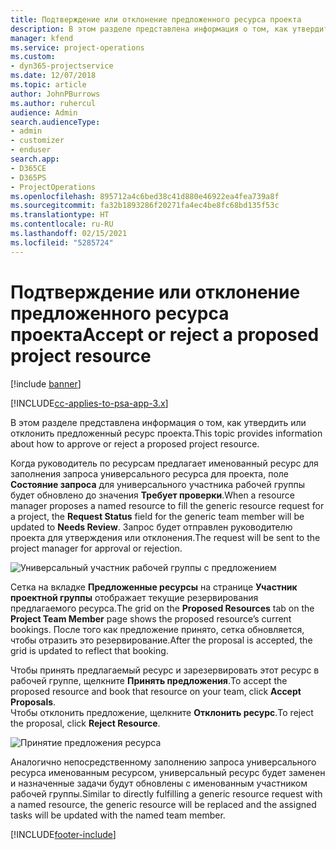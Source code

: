 ```yaml
---
title: Подтверждение или отклонение предложенного ресурса проекта
description: В этом разделе представлена информация о том, как утвердить или отклонить предложенный ресурс проекта.
manager: kfend
ms.service: project-operations
ms.custom:
- dyn365-projectservice
ms.date: 12/07/2018
ms.topic: article
author: JohnPBurrows
ms.author: ruhercul
audience: Admin
search.audienceType:
- admin
- customizer
- enduser
search.app:
- D365CE
- D365PS
- ProjectOperations
ms.openlocfilehash: 895712a4c6bed38c41d880e46922ea4fea739a8f
ms.sourcegitcommit: fa32b1893286f20271fa4ec4be8fc68bd135f53c
ms.translationtype: HT
ms.contentlocale: ru-RU
ms.lasthandoff: 02/15/2021
ms.locfileid: "5285724"
---
```

# <a name="accept-or-reject-a-proposed-project-resource"></a><span data-ttu-id="c76ef-103">Подтверждение или отклонение предложенного ресурса проекта</span><span class="sxs-lookup"><span data-stu-id="c76ef-103">Accept or reject a proposed project resource</span></span>

[!include [banner](../includes/psa-now-project-operations.md)]

[!INCLUDE[cc-applies-to-psa-app-3.x](../includes/cc-applies-to-psa-app-3x.md)]

<span data-ttu-id="c76ef-104">В этом разделе представлена информация о том, как утвердить или отклонить предложенный ресурс проекта.</span><span class="sxs-lookup"><span data-stu-id="c76ef-104">This topic provides information about how to approve or reject a proposed project resource.</span></span>

<span data-ttu-id="c76ef-105">Когда руководитель по ресурсам предлагает именованный ресурс для заполнения запроса универсального ресурса для проекта, поле **Состояние запроса** для универсального участника рабочей группы будет обновлено до значения **Требует проверки**.</span><span class="sxs-lookup"><span data-stu-id="c76ef-105">When a resource manager proposes a named resource to fill the generic resource request for a project, the **Request Status** field for the generic team member will be updated to **Needs Review**.</span></span> <span data-ttu-id="c76ef-106">Запрос будет отправлен руководителю проекта для утверждения или отклонения.</span><span class="sxs-lookup"><span data-stu-id="c76ef-106">The request will be sent to the project manager for approval or rejection.</span></span>

![Универсальный участник рабочей группы с предложением](media/RM-how-to-19.png)

<span data-ttu-id="c76ef-108">Сетка на вкладке **Предложенные ресурсы** на странице **Участник проектной группы** отображает текущие резервирования предлагаемого ресурса.</span><span class="sxs-lookup"><span data-stu-id="c76ef-108">The grid on the **Proposed Resources** tab on the **Project Team Member** page shows the proposed resource’s current bookings.</span></span> <span data-ttu-id="c76ef-109">После того как предложение принято, сетка обновляется, чтобы отразить это резервирование.</span><span class="sxs-lookup"><span data-stu-id="c76ef-109">After the proposal is accepted, the grid is updated to reflect that booking.</span></span> 

<span data-ttu-id="c76ef-110">Чтобы принять предлагаемый ресурс и зарезервировать этот ресурс в рабочей группе, щелкните **Принять предложения**.</span><span class="sxs-lookup"><span data-stu-id="c76ef-110">To accept the proposed resource and book that resource on your team, click **Accept Proposals**.</span></span>  
<span data-ttu-id="c76ef-111">Чтобы отклонить предложение, щелкните **Отклонить ресурс**.</span><span class="sxs-lookup"><span data-stu-id="c76ef-111">To reject the proposal, click **Reject Resource**.</span></span>

![Принятие предложения ресурса](media/RM-how-to-20.png) 

<span data-ttu-id="c76ef-113">Аналогично непосредственному заполнению запроса универсального ресурса именованным ресурсом, универсальный ресурс будет заменен и назначенные задачи будут обновлены с именованным участником рабочей группы.</span><span class="sxs-lookup"><span data-stu-id="c76ef-113">Similar to directly fulfilling a generic resource request with a named resource, the generic resource will be replaced and the assigned tasks will be updated with the named team member.</span></span>


[!INCLUDE[footer-include](../includes/footer-banner.md)]